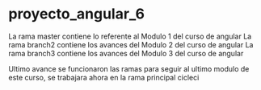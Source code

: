 # proyecto_angular_6
La rama master contiene lo referente al Modulo 1 del curso de angular
La rama branch2 contiene los avances del Modulo 2 del curso de angular
La rama branch3 contiene los avances del Modulo 3 del curso de angular

Ultimo avance se funcionaron las ramas para seguir al ultimo modulo de este curso, 
se trabajara ahora en la rama principal
cicleci